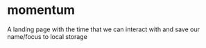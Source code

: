 # momentum

A landing page with the time that we can interact with and save our name/focus to local storage
